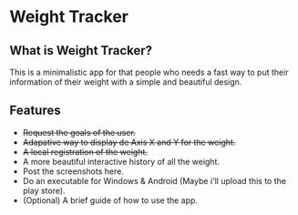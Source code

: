 # Weight Tracker
## What is Weight Tracker?
This is a minimalistic app for that people who needs a fast way to put their information of their weight with a simple and beautiful design.

## Features
- ~~Request the goals of the user.~~
- ~~Adapative way to display de Axis X and Y for the weight.~~
- ~~A local registration of the weight.~~
- A more beautiful interactive history of all the weight.
- Post the screenshots here.
- Do an executable for Windows & Android (Maybe i'll upload this to the play store).
- (Optional) A brief guide of how to use the app.
